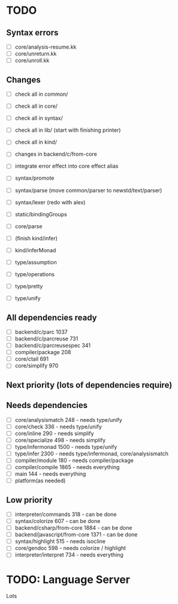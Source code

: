 # TODO

## Syntax errors
- [ ] core/analysis-resume.kk
- [ ] core/unreturn.kk
- [ ] core/unroll.kk

## Changes
- [ ] check all in common/
- [ ] check all in core/
- [ ] check all in syntax/
- [ ] check all in lib/ (start with finishing printer)
- [ ] check all in kind/
- [ ] changes in backend/c/from-core
- [ ] integrate error effect into core effect alias

- [ ] syntax/promote
- [ ] syntax/parse (move common/parser to newstd/text/parser)
- [ ] syntax/lexer (redo with alex)
- [ ] static/bindingGroups
- [ ] core/parse
- [ ] (finish kind/infer)
- [ ] kind/inferMonad
- [ ] type/assumption
- [ ] type/operations
- [ ] type/pretty
- [ ] type/unify

## All dependencies ready
- [ ] backend/c/parc 1037
- [ ] backend/c/parcreuse 731
- [ ] backend/c/parcreusespec 341
- [ ] compiler/package 208
- [ ] core/ctail 691
- [ ] core/simplify 970

## Next priority (lots of dependencies require)

## Needs dependencies
- [ ] core/analysismatch 248 - needs type/unify
- [ ] core/check 336 - needs type/unify
- [ ] core/inline 290 - needs simplify
- [ ] core/specialize 498 - needs simplify
- [ ] type/infermonad 1500 - needs type/unify
- [ ] type/infer 2300 - needs type/infermonad, core/analysismatch
- [ ] compiler/module 180 - needs compiler/package
- [ ] compiler/compile 1865 - needs everything
- [ ] main 144 - needs everything
- [ ] platform(as needed)

## Low priority
- [ ] interpreter/commands 318 - can be done
- [ ] syntax/colorize 607 - can be done
- [ ] backend/csharp/from-core 1884 - can be done
- [ ] backend/javascript/from-core 1371 - can be done
- [ ] syntax/highlight 515 - needs isocline
- [ ] core/gendoc 598 - needs colorize / highlight
- [ ] interpreter/interpret 734 - needs everything

# TODO: Language Server
Lots